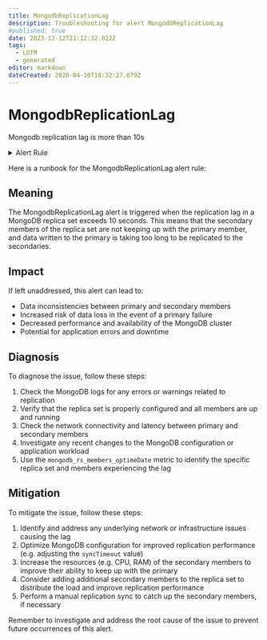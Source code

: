 ```yaml
---
title: MongodbReplicationLag
description: Troubleshooting for alert MongodbReplicationLag
#published: true
date: 2023-12-12T21:12:32.022Z
tags: 
  - LGTM
  - generated
editor: markdown
dateCreated: 2020-04-10T18:32:27.079Z
---
```


# MongodbReplicationLag

Mongodb replication lag is more than 10s

<details>
  <summary>Alert Rule</summary>

{{% rule "mongodb/percona-mongodb-exporter.yml" "MongodbReplicationLag" %}}

{{% comment %}}

```yaml
alert: MongodbReplicationLag
expr: (mongodb_rs_members_optimeDate{member_state="PRIMARY"} - on (set) group_right mongodb_rs_members_optimeDate{member_state="SECONDARY"}) / 1000 > 10
for: 0m
labels:
    severity: critical
annotations:
    summary: MongoDB replication lag (instance {{ $labels.instance }})
    description: |-
        Mongodb replication lag is more than 10s
          VALUE = {{ $value }}
          LABELS = {{ $labels }}
    runbook: https://github.com/srerun/prometheus-alerts/blob/main/content/runbooks/percona-mongodb-exporter/MongodbReplicationLag.md

```

{{% /comment %}}

</details>


Here is a runbook for the MongodbReplicationLag alert rule:

## Meaning

The MongodbReplicationLag alert is triggered when the replication lag in a MongoDB replica set exceeds 10 seconds. This means that the secondary members of the replica set are not keeping up with the primary member, and data written to the primary is taking too long to be replicated to the secondaries.

## Impact

If left unaddressed, this alert can lead to:

* Data inconsistencies between primary and secondary members
* Increased risk of data loss in the event of a primary failure
* Decreased performance and availability of the MongoDB cluster
* Potential for application errors and downtime

## Diagnosis

To diagnose the issue, follow these steps:

1. Check the MongoDB logs for any errors or warnings related to replication
2. Verify that the replica set is properly configured and all members are up and running
3. Check the network connectivity and latency between primary and secondary members
4. Investigate any recent changes to the MongoDB configuration or application workload
5. Use the `mongodb_rs_members_optimeDate` metric to identify the specific replica set and members experiencing the lag

## Mitigation

To mitigate the issue, follow these steps:

1. Identify and address any underlying network or infrastructure issues causing the lag
2. Optimize MongoDB configuration for improved replication performance (e.g. adjusting the `syncTimeout` value)
3. Increase the resources (e.g. CPU, RAM) of the secondary members to improve their ability to keep up with the primary
4. Consider adding additional secondary members to the replica set to distribute the load and improve replication performance
5. Perform a manual replication sync to catch up the secondary members, if necessary

Remember to investigate and address the root cause of the issue to prevent future occurrences of this alert.